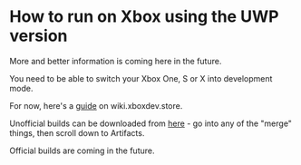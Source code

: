 # How to run on Xbox using the UWP version

More and better information is coming here in the future.

You need to be able to switch your Xbox One, S or X into development mode.

For now, here's a [guide](https://wiki.xboxdev.store/en/PPSSPPSetupGuide) on wiki.xboxdev.store.

Unofficial builds can be downloaded from [here](https://github.com/izzy2lost/ppsspp/actions) - go into any of the "merge" things, then scroll down to Artifacts.

Official builds are coming in the future.
